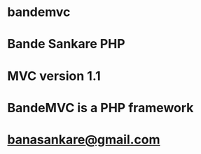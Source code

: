 
# bandemvc
# Bande Sankare PHP 
# MVC version 1.1
# BandeMVC is a PHP framework
# banasankare@gmail.com

